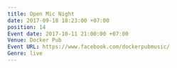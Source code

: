 ```yaml
---
title: Open Mic Night
date: 2017-09-18 18:23:00 +07:00
position: 14
Event date: 2017-10-11 21:00:00 +07:00
Venue: Docker Pub
Event URL: https://www.facebook.com/dockerpubmusic/
Genre: live
---
```


